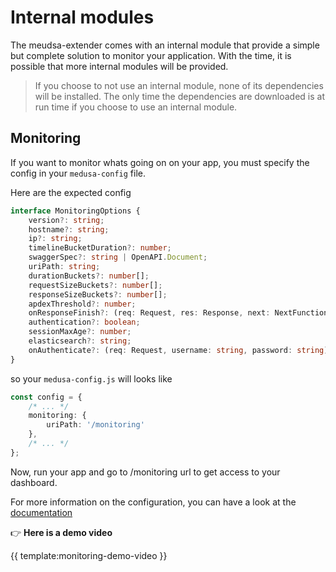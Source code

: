 # Internal modules

The meudsa-extender comes with an internal module that provide a simple but complete
solution to monitor your application. With the time, it is possible that more internal modules
will be provided.

> If you choose to not use an internal module, none of its dependencies will be installed.
> The only time the dependencies are downloaded is at run time if you choose to use an
> internal module.

## Monitoring

If you want to monitor whats going on on your app, you must specify the config
in your `medusa-config` file.

Here are the expected config

```typescript
interface MonitoringOptions {
    version?: string;
    hostname?: string;
    ip?: string;
    timelineBucketDuration?: number;
    swaggerSpec?: string | OpenAPI.Document;
    uriPath: string;
    durationBuckets?: number[];
    requestSizeBuckets?: number[];
    responseSizeBuckets?: number[];
    apdexThreshold?: number;
    onResponseFinish?: (req: Request, res: Response, next: NextFunction) => void | Promise<void>;
    authentication?: boolean;
    sessionMaxAge?: number;
    elasticsearch?: string;
    onAuthenticate?: (req: Request, username: string, password: string) => boolean | Promise<boolean>;
}
```

so your `medusa-config.js` will looks like

```typescript
const config = {
    /* ... */
    monitoring: {
        uriPath: '/monitoring'
    },
    /* ... */
};
```

Now, run your app and go to /monitoring url to get access to your dashboard.

For more information on the configuration, you can have a look at the [documentation](https://swaggerstats.io/guide/conf.html#options)

:point_right: __Here is a demo video__

{{ template:monitoring-demo-video }}